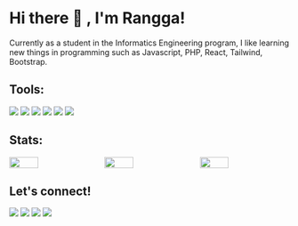 # <h1>Hi there 👋 , I'm Rangga!</h1>
<p>Currently as a student in the Informatics Engineering program, I like learning new things in programming such as Javascript, PHP, React, Tailwind, Bootstrap.</p>

### <h2>Tools:</h2>
<div>
    <img src="https://img.shields.io/badge/OS-Windows-blue?&logo=windows" />
    <img src="https://img.shields.io/badge/Build-Vite-blue?&logo=vite" />
    <img src="https://img.shields.io/badge/Code-Javascript-blue?&logo=javascript" />
    <img src="https://img.shields.io/badge/Code-React-blue?&logo=react" />
    <img src="https://img.shields.io/badge/Code-PHP-blue?&logo=php" />
    <img src="https://img.shields.io/badge/Text%20Editor-Visual%20Studio%20Code-blue?&logo=visual%20studio%20code&logoColor=blue" />
</div>

### <h2>Stats:</h2>
<div style="display: flex; flex-wrap: wrap; justify-content: space-between;">
    <img src="https://github-readme-stats.vercel.app/api?username=azharanggakusuma&count_private=true&show_icons=true&theme=algolia" style="width: 32%;" />
    <img src="https://github-readme-stats.vercel.app/api/top-langs/?username=azharanggakusuma&theme=algolia" style="width: 32%;" />
    <img src="https://github-readme-streak-stats.herokuapp.com?user=azharanggakusuma&theme=neon&hide_border=true&border_radius=5&theme=algolia" style="width: 32%;" />
</div>

### <h2>Let's connect!</h2>
<div>
    <a href="https://azharangga.my.id" target="blank"><img src="https://img.shields.io/badge/Website-https://azharangga.my.id-green?" /></a>
    <a href="https://www.linkedin.com/in/azharanggakusuma" target="blank"><img src="https://img.shields.io/badge/Azharangga_Kusuma-30302f?style=flat&logo=linkedin" /></a>
    <a href="https://instagram.com/azharangga_kusuma" target="blank"><img src="https://img.shields.io/badge/azharangga_kusuma-30302f?style=flat&logo=instagram" /></a>
    <a href="https://www.paypal.me/azharanggakusuma" target="blank"><img src="https://ionicabizau.github.io/badges/paypal.svg" /></a>
</div>
